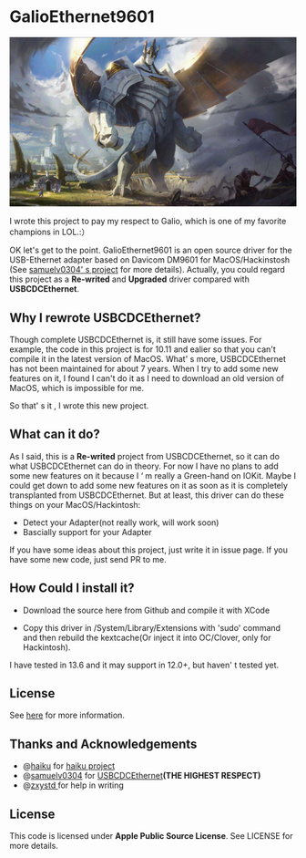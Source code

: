 # GalioEthernet9601

![Galio.jpg](./Documentation/Galio.jpg)



I wrote this project to pay my respect to Galio, which is one of my favorite champions in LOL.:）

OK let's get to the point. GalioEthernet9601 is an open source driver for the USB-Ethernet adapter based on Davicom DM9601 for MacOS/Hackinstosh (See [samuelv0304' s project]( https://github.com/samuelv0304/USBCDCEthernet) for more details). Actually, you could regard this project as a **Re-writed** and **Upgraded** driver compared with **USBCDCEthernet**.

## Why I rewrote USBCDCEthernet?

Though complete USBCDCEthernet is, it still have some issues. For example, the code in this project is for 10.11 and ealier so that you can't compile it in the latest version of MacOS. What' s more,  USBCDCEthernet has not been maintained for about 7 years. When I try to add some new features on it, I found I can't do it as I need to download an old version of MacOS, which is impossible for me. 

So that' s it , I wrote this new project.

## What can it do?

As I said, this is a **Re-writed** project from USBCDCEthernet, so it can do what USBCDCEthernet can do in theory. For now I have no plans to add some new features on it because  I  ‘ m really a Green-hand on IOKit. Maybe I could get down to add some new features on it as soon as it is completely transplanted from USBCDCEthernet. But at least, this driver can do these things on your MacOS/Hackintosh:

- Detect your Adapter(not really work, will work soon)
- Bascially support for your Adapter

If you have some ideas about this project, just write it in issue page. If you have some new code, just send PR to me.

## How Could I install it?

- Download the source here from Github and compile it with XCode

- Copy this driver  in /System/Library/Extensions with 'sudo' command and then rebuild the kextcache(Or inject it into OC/Clover, only for Hackintosh).

I have tested in 13.6 and it may support in 12.0+, but haven' t tested yet.

## License

See [here](https://github.com/startpenghubingzhou/GalioEthernet9601/blob/main/Documentation/DM9601-DS-P01-930914.pdf) for more information.



## Thanks and Acknowledgements

- @[haiku](https://github.com/haiku) for [haiku project](https://github.com/haiku/haiku)
- @[samuelv0304](https://github.com/samuelv0304) for [USBCDCEthernet](USBCDCEthernethttps://github.com/samuelv0304/USBCDCEthernet)**(THE HIGHEST RESPECT)**
- @[zxystd ](https://github.com/zxystd) for help in writing

## License

This code is licensed under **Apple Public Source License**. See LICENSE for more details.

